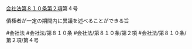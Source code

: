 [会社法第８１０条第２項](会社法＿＿＿＿第８１０条第２項)第４号

債権者が一定の期間内に異議を述べることができる旨


#会社法
#会社法/第８１０条
#会社法/第８１０条/第２項
#会社法/第８１０条/第２項/第４号
